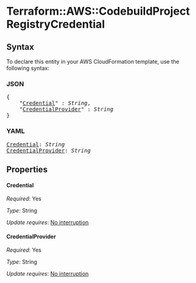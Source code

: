 # Terraform::AWS::CodebuildProject RegistryCredential

## Syntax

To declare this entity in your AWS CloudFormation template, use the following syntax:

### JSON

<pre>
{
    "<a href="#credential" title="Credential">Credential</a>" : <i>String</i>,
    "<a href="#credentialprovider" title="CredentialProvider">CredentialProvider</a>" : <i>String</i>
}
</pre>

### YAML

<pre>
<a href="#credential" title="Credential">Credential</a>: <i>String</i>
<a href="#credentialprovider" title="CredentialProvider">CredentialProvider</a>: <i>String</i>
</pre>

## Properties

#### Credential

_Required_: Yes

_Type_: String

_Update requires_: [No interruption](https://docs.aws.amazon.com/AWSCloudFormation/latest/UserGuide/using-cfn-updating-stacks-update-behaviors.html#update-no-interrupt)

#### CredentialProvider

_Required_: Yes

_Type_: String

_Update requires_: [No interruption](https://docs.aws.amazon.com/AWSCloudFormation/latest/UserGuide/using-cfn-updating-stacks-update-behaviors.html#update-no-interrupt)

